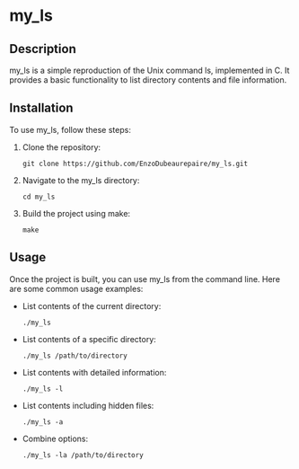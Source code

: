 # my_ls

## Description
my_ls is a simple reproduction of the Unix command ls, implemented in C. It provides a basic functionality to list directory contents and file information.

## Installation
To use my_ls, follow these steps:

1. Clone the repository:
    ```
    git clone https://github.com/EnzoDubeaurepaire/my_ls.git
    ```
   
2. Navigate to the my_ls directory:
    ```
    cd my_ls
    ```

3. Build the project using make:
    ```
    make
    ```

## Usage
Once the project is built, you can use my_ls from the command line. Here are some common usage examples:

- List contents of the current directory:
    ```
    ./my_ls
    ```

- List contents of a specific directory:
    ```
    ./my_ls /path/to/directory
    ```

- List contents with detailed information:
    ```
    ./my_ls -l
    ```

- List contents including hidden files:
    ```
    ./my_ls -a
    ```

- Combine options:
    ```
    ./my_ls -la /path/to/directory
    ```
